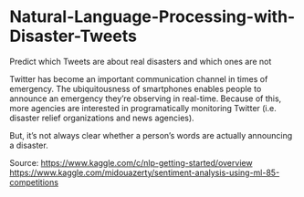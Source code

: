 # Natural-Language-Processing-with-Disaster-Tweets
Predict which Tweets are about real disasters and which ones are not

Twitter has become an important communication channel in times of emergency.
The ubiquitousness of smartphones enables people to announce an emergency they’re observing in real-time. Because of this, more agencies are interested in programatically monitoring Twitter (i.e. disaster relief organizations and news agencies).

But, it’s not always clear whether a person’s words are actually announcing a disaster.

Source:
https://www.kaggle.com/c/nlp-getting-started/overview
https://www.kaggle.com/midouazerty/sentiment-analysis-using-ml-85-competitions
